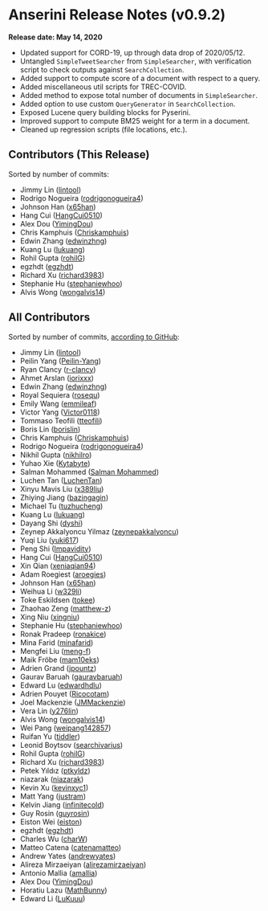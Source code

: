 # Anserini Release Notes (v0.9.2)

**Release date: May 14, 2020**

+ Updated support for CORD-19, up through data drop of 2020/05/12.
+ Untangled `SimpleTweetSearcher` from `SimpleSearcher`, with verification script to check outputs against `SearchCollection`.
+ Added support to compute score of a document with respect to a query.
+ Added miscellaneous util scripts for TREC-COVID.
+ Added method to expose total number of documents in `SimpleSearcher`.
+ Added option to use custom `QueryGenerator` in `SearchCollection`.
+ Exposed Lucene query building blocks for Pyserini.
+ Improved support to compute BM25 weight for a term in a document.
+ Cleaned up regression scripts (file locations, etc.).

## Contributors (This Release)

Sorted by number of commits:

+ Jimmy Lin ([lintool](https://github.com/lintool))
+ Rodrigo Nogueira ([rodrigonogueira4](https://github.com/rodrigonogueira4))
+ Johnson Han ([x65han](https://github.com/x65han))
+ Hang Cui ([HangCui0510](https://github.com/HangCui0510))
+ Alex Dou ([YimingDou](https://github.com/YimingDou))
+ Chris Kamphuis ([Chriskamphuis](https://github.com/Chriskamphuis))
+ Edwin Zhang ([edwinzhng](https://github.com/edwinzhng))
+ Kuang Lu ([lukuang](https://github.com/lukuang))
+ Rohil Gupta ([rohilG](https://github.com/rohilG))
+ egzhdt ([egzhdt](https://github.com/egzhdt))
+ Richard Xu ([richard3983](https://github.com/richard3983))
+ Stephanie Hu ([stephaniewhoo](https://github.com/stephaniewhoo))
+ Alvis Wong ([wongalvis14](https://github.com/wongalvis14))

## All Contributors

Sorted by number of commits, [according to GitHub](https://github.com/castorini/Anserini/graphs/contributors):

+ Jimmy Lin ([lintool](https://github.com/lintool))
+ Peilin Yang ([Peilin-Yang](https://github.com/Peilin-Yang))
+ Ryan Clancy ([r-clancy](https://github.com/r-clancy))
+ Ahmet Arslan ([iorixxx](https://github.com/iorixxx))
+ Edwin Zhang ([edwinzhng](https://github.com/edwinzhng))
+ Royal Sequiera ([rosequ](https://github.com/rosequ))
+ Emily Wang ([emmileaf](https://github.com/emmileaf))
+ Victor Yang ([Victor0118](https://github.com/Victor0118))
+ Tommaso Teofili ([tteofili](https://github.com/tteofili))
+ Boris Lin ([borislin](https://github.com/borislin))
+ Chris Kamphuis ([Chriskamphuis](https://github.com/Chriskamphuis))
+ Rodrigo Nogueira ([rodrigonogueira4](https://github.com/rodrigonogueira4))
+ Nikhil Gupta ([nikhilro](https://github.com/nikhilro))
+ Yuhao Xie ([Kytabyte](https://github.com/Kytabyte))
+ Salman Mohammed ([Salman Mohammed](https://github.com/salman1993))
+ Luchen Tan ([LuchenTan](https://github.com/LuchenTan))
+ Xinyu Mavis Liu ([x389liu](https://github.com/x389liu))
+ Zhiying Jiang ([bazingagin](https://github.com/bazingagin))
+ Michael Tu ([tuzhucheng](https://github.com/tuzhucheng))
+ Kuang Lu ([lukuang](https://github.com/lukuang))
+ Dayang Shi ([dyshi](https://github.com/dyshi))
+ Zeynep Akkalyoncu Yilmaz ([zeynepakkalyoncu](https://github.com/zeynepakkalyoncu))
+ Yuqi Liu ([yuki617](https://github.com/yuki617))
+ Peng Shi ([Impavidity](https://github.com/Impavidity))
+ Hang Cui ([HangCui0510](https://github.com/HangCui0510))
+ Xin Qian ([xeniaqian94](https://github.com/xeniaqian94))
+ Adam Roegiest ([aroegies](https://github.com/aroegies))
+ Johnson Han ([x65han](https://github.com/x65han))
+ Weihua Li ([w329li](https://github.com/w329li))
+ Toke Eskildsen ([tokee](https://github.com/tokee))
+ Zhaohao Zeng ([matthew-z](https://github.com/matthew-z))
+ Xing Niu ([xingniu](https://github.com/xingniu))
+ Stephanie Hu ([stephaniewhoo](https://github.com/stephaniewhoo))
+ Ronak Pradeep ([ronakice](https://github.com/ronakice))
+ Mina Farid ([minafarid](https://github.com/minafarid))
+ Mengfei Liu ([meng-f](https://github.com/meng-f))
+ Maik Fröbe ([mam10eks](https://github.com/mam10eks))
+ Adrien Grand ([jpountz](https://github.com/jpountz))
+ Gaurav Baruah ([gauravbaruah](https://github.com/gauravbaruah))
+ Edward Lu ([edwardhdlu](https://github.com/edwardhdlu))
+ Adrien Pouyet ([Ricocotam](https://github.com/Ricocotam))
+ Joel Mackenzie ([JMMackenzie](https://github.com/JMMackenzie))
+ Vera Lin ([y276lin](https://github.com/y276lin))
+ Alvis Wong ([wongalvis14](https://github.com/wongalvis14))
+ Wei Pang ([weipang142857](https://github.com/weipang142857))
+ Ruifan Yu ([tiddler](https://github.com/tiddler))
+ Leonid Boytsov ([searchivarius](https://github.com/searchivarius))
+ Rohil Gupta ([rohilG](https://github.com/rohilG))
+ Richard Xu ([richard3983](https://github.com/richard3983))
+ Petek Yıldız ([ptkyldz](https://github.com/ptkyldz))
+ niazarak ([niazarak](https://github.com/niazarak))
+ Kevin Xu ([kevinxyc1](https://github.com/kevinxyc1))
+ Matt Yang ([justram](https://github.com/justram))
+ Kelvin Jiang ([infinitecold](https://github.com/infinitecold))
+ Guy Rosin ([guyrosin](https://github.com/guyrosin))
+ Eiston Wei ([eiston](https://github.com/eiston))
+ egzhdt ([egzhdt](https://github.com/egzhdt))
+ Charles Wu ([charW](https://github.com/charW))
+ Matteo Catena ([catenamatteo](https://github.com/catenamatteo))
+ Andrew Yates ([andrewyates](https://github.com/andrewyates))
+ Alireza Mirzaeiyan ([alirezamirzaeiyan](https://github.com/alirezamirzaeiyan))
+ Antonio Mallia ([amallia](https://github.com/amallia))
+ Alex Dou ([YimingDou](https://github.com/YimingDou))
+ Horatiu Lazu ([MathBunny](https://github.com/MathBunny))
+ Edward Li ([LuKuuu](https://github.com/LuKuuu))

